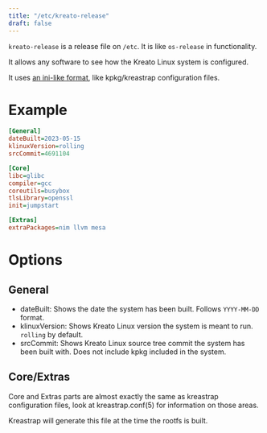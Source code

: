 ```yaml
---
title: "/etc/kreato-release"
draft: false
---
```


`kreato-release` is a release file on `/etc`. It is like `os-release` in functionality.

It allows any software to see how the Kreato Linux system is configured.

It uses [an ini-like format](https://nim-lang.org/docs/parsecfg.html), like kpkg/kreastrap configuration files. 

# Example

```ini
[General]
dateBuilt=2023-05-15
klinuxVersion=rolling
srcCommit=4691104

[Core]
libc=glibc
compiler=gcc
coreutils=busybox
tlsLibrary=openssl
init=jumpstart

[Extras]
extraPackages=nim llvm mesa
```

# Options

## General
* dateBuilt: Shows the date the system has been built. Follows `YYYY-MM-DD` format.
* klinuxVersion: Shows Kreato Linux version the system is meant to run. `rolling` by default.
* srcCommit: Shows Kreato Linux source tree commit the system has been built with. Does not include kpkg included in the system.

## Core/Extras
Core and Extras parts are almost exactly the same as kreastrap configuration files, look at kreastrap.conf(5) for information on those areas. 

Kreastrap will generate this file at the time the rootfs is built.
